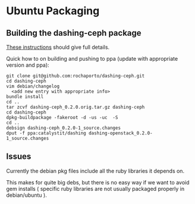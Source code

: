 # Ubuntu Packaging

## Building the dashing-ceph package

[These instructions](http://packaging.ubuntu.com/html/packaging-new-software.html) should give full details.

Quick how to on building and pushing to ppa (update with appropriate version and ppa):
```
git clone git@github.com:rochaporto/dashing-ceph.git
cd dashing-ceph
vim debian/changelog
  <add new entry with appropriate info>
bundle install
cd ..
tar zcvf dashing-ceph_0.2.0.orig.tar.gz dashing-ceph
cd dashing-ceph
dpkg-buildpackage -fakeroot -d -us -uc  -S
cd ..
debsign dashing-ceph_0.2.0-1_source.changes
dput -f ppa:catalystit/dashing dashing-openstack_0.2.0-1_source.changes
```

## Issues

Currently the debian pkg files include all the ruby libraries it depends on.

This makes for quite big debs, but there is no easy way if we want to avoid gem installs
( specific ruby libraries are not usually packaged properly in debian/ubuntu ).
